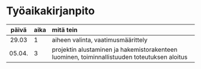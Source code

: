 # Työaikakirjanpito

| päivä | aika | mitä tein  |
| :----:|:-----| :-----|
| 29.03 | 1    | aiheen valinta, vaatimusmäärittely |
| 05.04.| 3    | projektin alustaminen ja hakemistorakenteen luominen, toiminnallistuuden toteutuksen aloitus|
